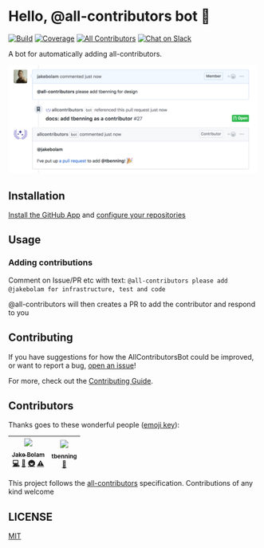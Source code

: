 # Hello, @all-contributors bot 🤖

[![Build](https://img.shields.io/circleci/project/github/all-contributors/all-contributors-bot/master.svg)](https://circleci.com/gh/all-contributors/all-contributors-bot)
[![Coverage](https://img.shields.io/codecov/c/github/all-contributors/all-contributors-bot.svg)](https://codecov.io/github/all-contributors/all-contributors-bot)
[![All Contributors](https://img.shields.io/badge/all_contributors-2-orange.svg?style=flat-square)](#contributors)
[![Chat on Slack](https://img.shields.io/badge/slack-join-ff69b4.svg)](https://join.slack.com/t/all-contributors/shared_invite/enQtNTE3ODMyMTA4NTk0LTUwZDMxZGZkMmViMzYzYzk2YTM2NjRkZGM5Yzc0ZTc5NmYzNWY3Y2Q0ZTY3ZmFhZDgyY2E3ZmIzNWQwMTUxZmE)

A bot for automatically adding all-contributors.

<a href="#Usage"><img alt="Example usage screenshot" src="docs/usage.png" width="500px"></a>

## Installation
[Install the GitHub App](https://github.com/apps/allcontributors) and [configure your repositories](https://github.com/apps/allcontributors/installations/new)

## Usage

### Adding contributions
Comment on Issue/PR etc with text: `@all-contributors please add @jakebolam for infrastructure, test and code`

@all-contributors will then creates a PR to add the contributor and respond to you


## Contributing
If you have suggestions for how the AllContributorsBot could be improved, or want to report a bug, [open an issue](https://github.com/all-contributors/all-contributors-bot/issues)!

For more, check out the [Contributing Guide](CONTRIBUTING.md).

## Contributors

Thanks goes to these wonderful people ([emoji key](https://github.com/all-contributors/all-contributors#emoji-key)):

<!-- ALL-CONTRIBUTORS-LIST:START - Do not remove or modify this section -->
<!-- prettier-ignore -->
| [<img src="https://avatars2.githubusercontent.com/u/3534236?v=4" width="100px;"/><br /><sub><b>Jake Bolam</b></sub>](https://jakebolam.com)<br />[💻](https://github.com/all-contribtuors/bot/commits?author=jakebolam "Code") [🤔](#ideas-jakebolam "Ideas, Planning, & Feedback") [🚇](#infra-jakebolam "Infrastructure (Hosting, Build-Tools, etc)") [⚠️](https://github.com/all-contribtuors/bot/commits?author=jakebolam "Tests") | [<img src="https://avatars2.githubusercontent.com/u/7265547?v=4" width="100px;"/><br /><sub><b>tbenning</b></sub>](https://github.com/tbenning)<br />[🎨](#design-tbenning "Design") |
| :---: | :---: |
<!-- ALL-CONTRIBUTORS-LIST:END -->

This project follows the [all-contributors](https://github.com/all-contributors/all-contributors) specification. Contributions of any kind welcome

## LICENSE

[MIT](LICENSE)
